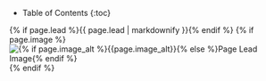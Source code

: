 * Table of Contents
{:toc}

{% if page.lead %}{{ page.lead | markdownify }}{% endif %}
{% if page.image %}<img class="lead_image" src="{{page.image}}" alt="{% if page.image_alt %}{{page.image_alt}}{% else %}Page Lead Image{% endif %}" />{% endif %}